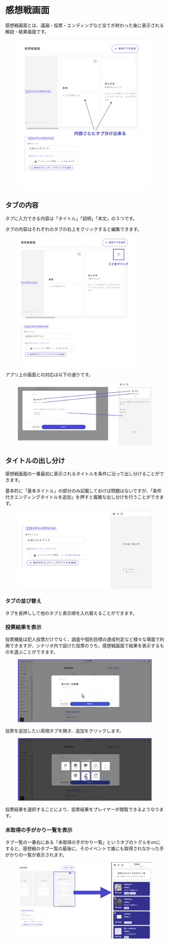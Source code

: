 # 感想戦画面

感想戦画面とは、議論・投票・エンディングなど全てが終わった後に表示される解説・結果画面です。

<figure><img src="../.gitbook/assets/image (93).png" alt=""><figcaption></figcaption></figure>

## タブの内容

タブに入力できる内容は「タイトル」「説明」「本文」の３つです。

タブの内容はそれぞれのタブの右上をクリックすると編集できます。

<div align="left"><figure><img src="../.gitbook/assets/image (94).png" alt="" width="375"><figcaption></figcaption></figure></div>

アプリ上の画面との対応は以下の通りです。

<figure><img src="../.gitbook/assets/image (95).png" alt=""><figcaption></figcaption></figure>



## タイトルの出し分け

感想戦画面の一番最初に表示されるタイトルを条件に沿って出し分けることができます。

基本的に「基本タイトル」の部分のみ記載しておけば問題はないですが、「条件付きエンディングタイトルを追加」を押すと複雑な出し分けを行うことができます。

<figure><img src="../.gitbook/assets/image (96).png" alt=""><figcaption></figcaption></figure>

### タブの並び替え

タブを長押しして他のタブと表示順を入れ替えることができます。



### 投票結果を表示 <a href="#vote" id="vote"></a>

投票機能は犯人投票だけでなく、調査や個別目標の達成判定など様々な場面で利用できますが、シナリオ内で設けた投票のうち、感想戦画面で結果を表示するものを選ぶことができます。

<figure><img src="../.gitbook/assets/無題43_20250219060226.png" alt=""><figcaption></figcaption></figure>

投票を追加したい真相タブを開き、追加をクリックします。

<figure><img src="../.gitbook/assets/無題43_20250219060544.png" alt=""><figcaption></figcaption></figure>

投票結果を選択することにより、投票結果をプレイヤーが閲覧できるようなります。



### 未取得の手がかり一覧を表示

タブ一覧の一番右にある「未取得の手がかり一覧」というタブのトグルをonにすると、感想戦のタブ一覧の最後に、そのイベントで誰にも取得されなかった手がかりの一覧が表示されます。

<figure><img src="../.gitbook/assets/image (97).png" alt=""><figcaption></figcaption></figure>
